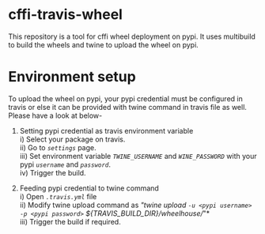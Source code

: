 # cffi-travis-wheel

This repository is a tool for cffi wheel deployment on pypi. It uses multibuild to build the wheels and twine to upload the wheel on pypi.  

# Environment setup  
To upload the wheel on pypi, your pypi credential must be configured in travis or else it can be provided with twine command in travis file as well. Please have a look at below-  

1) Setting pypi credential as travis environment variable  
  i)	Select your package on travis.  
  ii)	Go to *`settings`* page.  
  iii)	Set environment variable *`TWINE_USERNAME`* and *`WINE_PASSWORD`* with your pypi *`username`* and *`password`*.  
  iv)	Trigger the build.  
  
2) Feeding pypi credential to twine command  
  i)	Open *`.travis.yml`* file  
  ii)	Modify twine upload command as *"twine upload `-u <pypi username> -p <pypi password>` ${TRAVIS_BUILD_DIR}/wheelhouse/*"*  
  iii) Trigger the build if required.
